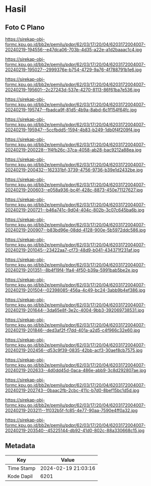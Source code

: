 # Hasil

## Foto C Plano

https://sirekap-obj-formc.kpu.go.id/bb2e/pemilu/pdpr/62/03/17/20/04/6203172004007-20240219-194556--e47dca06-703b-4d35-a22e-a1d2baaac1c4.jpg

https://sirekap-obj-formc.kpu.go.id/bb2e/pemilu/pdpr/62/03/17/20/04/6203172004007-20240219-195027--2999376e-b754-4729-9a76-4f788791b1e6.jpg

https://sirekap-obj-formc.kpu.go.id/bb2e/pemilu/pdpr/62/03/17/20/04/6203172004007-20240219-195601--2c27243d-537e-4270-8113-86f61ba7e536.jpg

https://sirekap-obj-formc.kpu.go.id/bb2e/pemilu/pdpr/62/03/17/20/04/6203172004007-20240219-195747--fbadca9f-81d5-4b9a-8abd-6c1f154f64fc.jpg

https://sirekap-obj-formc.kpu.go.id/bb2e/pemilu/pdpr/62/03/17/20/04/6203172004007-20240219-195947--5ccfbdd5-1594-4b83-b249-1db0f4f209f4.jpg

https://sirekap-obj-formc.kpu.go.id/bb2e/pemilu/pdpr/62/03/17/20/04/6203172004007-20240219-200228--1f4fb26c-37ca-4058-ab28-bac9212a88ea.jpg

https://sirekap-obj-formc.kpu.go.id/bb2e/pemilu/pdpr/62/03/17/20/04/6203172004007-20240219-200432--162331bf-3739-4756-9736-b39e1d2432be.jpg

https://sirekap-obj-formc.kpu.go.id/bb2e/pemilu/pdpr/62/03/17/20/04/6203172004007-20240219-200603--e058a936-bc4f-428c-8873-450e71127627.jpg

https://sirekap-obj-formc.kpu.go.id/bb2e/pemilu/pdpr/62/03/17/20/04/6203172004007-20240219-200721--b46a741c-9d04-404c-802b-3c07c645ba6b.jpg

https://sirekap-obj-formc.kpu.go.id/bb2e/pemilu/pdpr/62/03/17/20/04/6203172004007-20240219-200907--b83bd96e-08dd-4128-900e-5b5972ddc586.jpg

https://sirekap-obj-formc.kpu.go.id/bb2e/pemilu/pdpr/62/03/17/20/04/6203172004007-20240219-201045--23422aa7-cf73-48d9-b041-434371f231af.jpg

https://sirekap-obj-formc.kpu.go.id/bb2e/pemilu/pdpr/62/03/17/20/04/6203172004007-20240219-201351--8b4f19f4-1fa4-4f50-b39a-5991bab5be2e.jpg

https://sirekap-obj-formc.kpu.go.id/bb2e/pemilu/pdpr/62/03/17/20/04/6203172004007-20240219-201504--02398085-456a-4c49-bc24-3abb9b4ef386.jpg

https://sirekap-obj-formc.kpu.go.id/bb2e/pemilu/pdpr/62/03/17/20/04/6203172004007-20240219-201644--3da65e8f-3e2c-4004-9bb3-392069738531.jpg

https://sirekap-obj-formc.kpu.go.id/bb2e/pemilu/pdpr/62/03/17/20/04/6203172004007-20240219-201846--ded3af2f-f7dd-401a-a2d5-c4f966c32e60.jpg

https://sirekap-obj-formc.kpu.go.id/bb2e/pemilu/pdpr/62/03/17/20/04/6203172004007-20240219-202456--d53c9f39-0835-42bb-acf3-30aef8cb7575.jpg

https://sirekap-obj-formc.kpu.go.id/bb2e/pemilu/pdpr/62/03/17/20/04/6203172004007-20240219-202633--4d0dd45d-0aca-486e-abb9-3c8d292807ae.jpg

https://sirekap-obj-formc.kpu.go.id/bb2e/pemilu/pdpr/62/03/17/20/04/6203172004007-20240219-202743--0baac2fb-2cbc-411c-b7d0-8bef15bc1d5d.jpg

https://sirekap-obj-formc.kpu.go.id/bb2e/pemilu/pdpr/62/03/17/20/04/6203172004007-20240219-203211--1f032b5f-fc85-4e77-90aa-7590e4ff0a32.jpg

https://sirekap-obj-formc.kpu.go.id/bb2e/pemilu/pdpr/62/03/17/20/04/6203172004007-20240219-203540--45225144-db92-41d0-802c-88a330668c15.jpg


## Metadata

| Key        | Value               |
| ---------- | ------------------- |
| Time Stamp | 2024-02-19 21:03:16 |
| Kode Dapil | 6201                |



